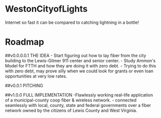# WestonCityofLights
Internet so fast it can be compared to catching lightning in a bottle!


# Roadmap

##v0.0.0.0.1  THE IDEA
              - Start figuring out how to lay fiber from the city building to the Lewis-Gilmer 911 center and senior center.
              - Study Ammon's Model for FTTH and how they are doing it with zero debt.
                - Trying to do this with zero debt, may prove silly when we could look for grants or even loan opportunities
                  at very low rates.




##v0.0.1  PITCHING



##v1.0.0 FULL IMPLEMENTATION
        -Flawlessly working real-life application of a municipal-county coop fiber & wireless network. 
        - connected seamlessly with local, county, state and federal governments over a fiber network owned by the citizens of Lewis County and West Virginia.
